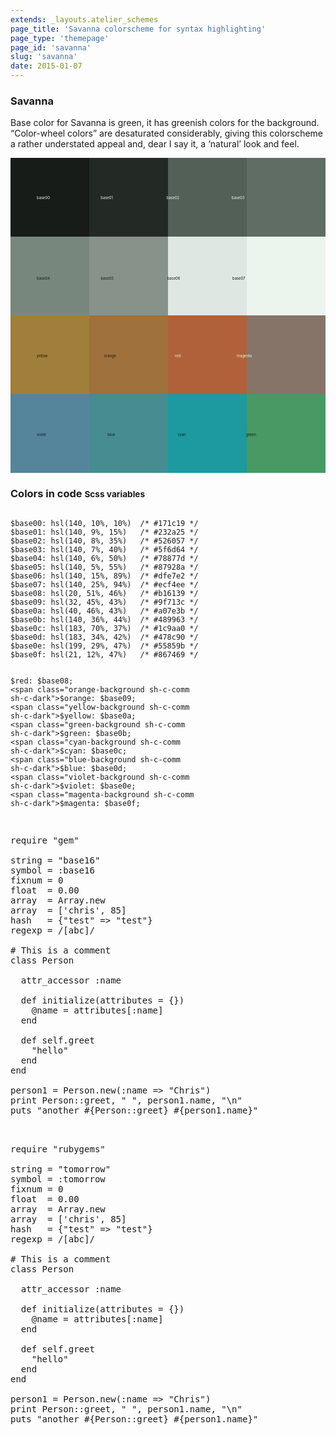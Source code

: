 ```yaml
---
extends: _layouts.atelier_schemes
page_title: 'Savanna colorscheme for syntax highlighting'
page_type: 'themepage'
page_id: 'savanna'
slug: 'savanna'
date: 2015-01-07
---
```


<h3 id="about-savanna">Savanna</h3>
<p>Base color for Savanna is green, it has greenish colors for the background. “Color-wheel colors” are desaturated considerably, giving this colorscheme a rather understated appeal and, dear I say it, a ‘natural’ look and feel.</p>

<svg version="1.1" xmlns="http://www.w3.org/2000/svg" xmlns:xlink="http://www.w3.org/1999/xlink" viewBox="0 0 1200 1200">
<style type="text/css">
<![CDATA[
.base00-background {fill: hsl(140, 10%, 10%); }
.base01-background {fill: hsl(140, 9%, 15%); }
.base02-background {fill: hsl(140, 8%, 35%); }
.base03-background {fill: hsl(140, 7%, 40%); }
.base04-background {fill: hsl(140, 6%, 50%); }
.base05-background {fill: hsl(140, 5%, 55%); }
.base06-background {fill: hsl(140, 15%, 89%); }
.base07-background {fill: hsl(140, 25%, 94%); }
.base08-background, .red-background     {fill: hsl(20, 51%, 46%);  }
.base09-background, .orange-background  {fill: hsl(32, 45%, 43%);  }
.base0A-background, .yellow-background  {fill: hsl(40, 46%, 43%);  }
.base0B-background, .green-background   {fill: hsl(140, 36%, 44%); }
.base0C-background, .cyan-background    {fill: hsl(183, 70%, 37%); }
.base0D-background, .blue-background    {fill: hsl(183, 34%, 42%); }
.base0E-background, .violet-background  {fill: hsl(199, 29%, 47%); }
.base0F-background, .magenta-background {fill: hsl(21, 12%, 47%);  }
]]></style>
  <g>
  <rect x="0" y="0" width="300" height="300" class="base00-background" />
  <rect x="300" y="0" width="300" height="300" class="base01-background" />
  <rect x="600" y="0" width="300" height="300" class="base02-background" />
  <rect x="900" y="0" width="300" height="300" class="base03-background" />
  <rect x="0" y="300" width="300" height="300" class="base04-background" />
  <rect x="300" y="300" width="300" height="300" class="base05-background" />
  <rect x="600" y="300" width="300" height="300" class="base06-background" />
  <rect x="900" y="300" width="300" height="300" class="base07-background" />
  <rect x="0" y="600" width="300" height="300" class="yellow-background" />
  <rect x="300" y="600" width="300" height="300" class="orange-background" />
  <rect x="600" y="600" width="300" height="300" class="red-background" />
  <rect x="900" y="600" width="300" height="300" class="magenta-background" />
  <rect x="0" y="900" width="300" height="300" class="violet-background" />
  <rect x="300" y="900" width="300" height="300" class="blue-background" />
  <rect x="600" y="900" width="300" height="300" class="cyan-background" />
  <rect x="900" y="900" width="300" height="300" class="green-background" />
  </g>
  <g>
  <text x="0" y="158" class="base07-background">
    <tspan dx="100" dy="0">base00</tspan>
    <tspan dx="190" dy="0">base01</tspan>
    <tspan dx="200" dy="0">base02</tspan>
    <tspan dx="195" dy="0">base03</tspan>
  </text>
  <text x="0" y="465" class="base00-background">
    <tspan dx="100" dy="0">base04</tspan>
    <tspan dx="190" dy="0">base05</tspan>
    <tspan dx="200" dy="0">base06</tspan>
    <tspan dx="195" dy="0">base07</tspan>
  </text>
  <text x="0" y="760" class="base00-background">
    <tspan dx="100" dy="0">yellow</tspan>
    <tspan dx="210" dy="0">orange</tspan>
    <tspan dx="220" dy="0" class="base07-background">red</tspan>
    <tspan dx="210" dy="0" class="base07-background">magenta</tspan>
  </text>
  <text x="0" y="1060" class="base00-background">
    <tspan dx="100" dy="0">violet</tspan>
    <tspan dx="230" dy="0">blue</tspan>
    <tspan dx="235" dy="0">cyan</tspan>
    <tspan dx="225" dy="0">green</tspan>
  </text>
  </g>
</svg>

<h3 id="color-code" class="mtm no-border">Colors in code <small>Scss variables</small></h3>
<pre class="base00-background language-scss"><code class="language-scss sh-c-light">
$base00: <span class="sh-c-comm">hsl(140, 10%, 10%)  /* #171c19 */</span>
$base01: <span class="base01-background sh-c-comm">hsl(140, 9%, 15%)   /* #232a25 */</span>
$base02: <span class="base02-background sh-c-comm sh-c-dark">hsl(140, 8%, 35%)   /* #526057 */</span>
$base03: <span class="base03-background sh-c-comm sh-c-dark">hsl(140, 7%, 40%)   /* #5f6d64 */</span>
$base04: <span class="base04-background sh-c-comm sh-c-dark">hsl(140, 6%, 50%)   /* #78877d */</span>
$base05: <span class="base05-background sh-c-comm sh-c-dark">hsl(140, 5%, 55%)   /* #87928a */</span>
$base06: <span class="base06-background sh-c-comm sh-c-dark">hsl(140, 15%, 89%)  /* #dfe7e2 */</span>
$base07: <span class="base07-background sh-c-comm sh-c-dark">hsl(140, 25%, 94%)  /* #ecf4ee */</span>
$base08: <span class="base08-background sh-c-comm sh-c-dark">hsl(20, 51%, 46%)   /* #b16139 */</span>
$base09: <span class="base09-background sh-c-comm sh-c-dark">hsl(32, 45%, 43%)   /* #9f713c */</span>
$base0a: <span class="base0A-background sh-c-comm sh-c-dark">hsl(40, 46%, 43%)   /* #a07e3b */</span>
$base0b: <span class="base0B-background sh-c-comm sh-c-dark">hsl(140, 36%, 44%)  /* #489963 */</span>
$base0c: <span class="base0C-background sh-c-comm sh-c-dark">hsl(183, 70%, 37%)  /* #1c9aa0 */</span>
$base0d: <span class="base0D-background sh-c-comm sh-c-dark">hsl(183, 34%, 42%)  /* #478c90 */</span>
$base0e: <span class="base0E-background sh-c-comm sh-c-dark">hsl(199, 29%, 47%)  /* #55859b */</span>
$base0f: <span class="base0F-background sh-c-comm sh-c-dark">hsl(21, 12%, 47%)   /* #867469 */</span>

<span class="red-background sh-c-comm sh-c-dark">$red:</span>     $base08;
<span class="orange-background sh-c-comm sh-c-dark">$orange:</span>  $base09;
<span class="yellow-background sh-c-comm sh-c-dark">$yellow:</span>  $base0a;
<span class="green-background sh-c-comm sh-c-dark">$green:</span>   $base0b;
<span class="cyan-background sh-c-comm sh-c-dark">$cyan:</span>    $base0c;
<span class="blue-background sh-c-comm sh-c-dark">$blue:</span>    $base0d;
<span class="violet-background sh-c-comm sh-c-dark">$violet:</span>  $base0e;
<span class="magenta-background sh-c-comm sh-c-dark">$magenta:</span> $base0f;
</code></pre>

<pre class="base00-background base05">

<span class="base0E">require</span> <span class="base0B">"gem"</span>

<span class="base08">string</span> = <span class="base0B">"base16"</span>
<span class="base08">symbol</span> = <span class="base0B">:base16</span>
<span class="base08">fixnum</span> = <span class="base09">0</span>
<span class="base08">float</span>  = <span class="base09">0.00</span>
<span class="base08">array</span>  = <span class="base0A">Array</span>.<span class="base0D">new</span>
<span class="base08">array</span>  = [<span class="base0B">'chris'</span>, <span class="base09">85</span>]
<span class="base08">hash</span>   = {<span class="base0B">"test"</span> => <span class="base0B">"test"</span>}
<span class="base08">regexp</span> = <span class="base0C">/[abc]/</span>

<span class="base03"># This is a comment</span>
<span class="base0E">class</span> <span class="base0A">Person</span>

  <span class="base0D">attr_accessor</span> <span class="base0B">:name</span>

  <span class="base0E">def</span> <span class="base0D">initialize</span>(<span class="base08">attributes</span> = {})
    <span class="base08">@name</span> = <span class="base08">attributes</span>[<span class="base0B">:name</span>]
  <span class="base0E">end</span>

  <span class="base0E">def</span> <span class="base0E">self</span>.<span class="base0D">greet</span>
    <span class="base02-background"><span class="base0B">"hello"</span></span>
  <span class="base0E">end</span>
<span class="base0E">end</span>

<span class="base08">person1</span> = <span class="base0A">Person</span>.<span class="base0D">new</span>(<span class="base0B">:name</span> => <span class="base0B">"Chris"</span>)
<span class="base0D">print</span> <span class="base0A">Person</span>::<span class="base0D">greet</span>, <span class="base0B">" "</span>, <span class="base08">person1</span>.<span class="base0D">name</span>, <span class="base0B">"<span class="base09">\n</span>"</span>
<span class="base0D">puts</span> <span class="base0B">"another </span><span class="base0F">#{</span><span class="base0A">Person</span>::<span class="base0D">greet</span><span class="base0F">}</span> <span class="base0F">#{</span><span class="base08">person1</span>.<span class="base0D">name</span><span class="base0F">}</span><span class="base0B">"</span>

</pre>

<pre class="base07-background base02">

<span class="base0E">require</span> <span class="base0B">"rubygems"</span>

<span class="base08">string</span> = <span class="base0B">"tomorrow"</span>
<span class="base08">symbol</span> = <span class="base0B">:tomorrow</span>
<span class="base08">fixnum</span> = <span class="base09">0</span>
<span class="base08">float</span>  = <span class="base09">0.00</span>
<span class="base08">array</span>  = <span class="base0A">Array</span>.<span class="base0D">new</span>
<span class="base08">array</span>  = [<span class="base0B">'chris'</span>, <span class="base09">85</span>]
<span class="base08">hash</span>   = {<span class="base0B">"test"</span> => <span class="base0B">"test"</span>}
<span class="base08">regexp</span> = <span class="base0C">/[abc]/</span>

<span class="base03"># This is a comment</span>
<span class="base0E">class</span> <span class="base0A">Person</span>

  <span class="base0D">attr_accessor</span> <span class="base0B">:name</span>

  <span class="base0E">def</span> <span class="base0D">initialize</span>(<span class="base08">attributes</span> = {})
    <span class="base08">@name</span> = <span class="base08">attributes</span>[<span class="base0B">:name</span>]
  <span class="base0E">end</span>

  <span class="base0E">def</span> <span class="base0E">self</span>.<span class="base0D">greet</span>
    <span class="base06-background"><span class="base0B">"hello"</span></span>
  <span class="base0E">end</span>
<span class="base0E">end</span>

<span class="base08">person1</span> = <span class="base0A">Person</span>.<span class="base0D">new</span>(<span class="base0B">:name</span> => <span class="base0B">"Chris"</span>)
<span class="base0D">print</span> <span class="base0A">Person</span>::<span class="base0D">greet</span>, <span class="base0B">" "</span>, <span class="base08">person1</span>.<span class="base0D">name</span>, <span class="base0B">"<span class="base09">\n</span>"</span>
<span class="base0D">puts</span> <span class="base0B">"another </span><span class="base0F">#{</span><span class="base0A">Person</span>::<span class="base0D">greet</span><span class="base0F">}</span> <span class="base0F">#{</span><span class="base08">person1</span>.<span class="base0D">name</span><span class="base0F">}</span><span class="base0B">"</span>

</pre>
